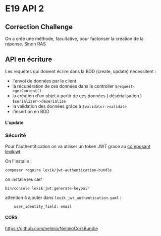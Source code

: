 # E19 API 2

## Correction Challenge

On a créé une méthode, facultative, pour factoriser la création de la réponse. Sinon RAS

## API en écriture

Les requêtes qui doivent écrire dans la BDD (create, update) nécessitent :

- l'envoi de données par le client
- la récupération de ces données dans le controller `$request->getContent()`
- la création d'un objet à partir de ces données ( désérialisation ) `$serializer->deserialize`
- la validation des données grâce à `$validator->validate`
- l'insertion en BDD

#### L'update


### Sécurité

Pour l'authentification on va utiliser un token JWT grace au [composant lexikjwt](https://github.com/lexik/LexikJWTAuthenticationBundle)

On l'installe :

`composer require lexik/jwt-authentication-bundle`

on installe les clef

`bin/console lexik:jwt:generate-keypair`

attention à ajouter dans `lexik_jwt_authentication.yaml` :

```
    user_identity_field: email
```

#### CORS

https://github.com/nelmio/NelmioCorsBundle